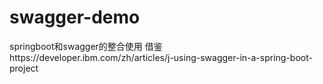 # swagger-demo
springboot和swagger的整合使用
借鉴https://developer.ibm.com/zh/articles/j-using-swagger-in-a-spring-boot-project
